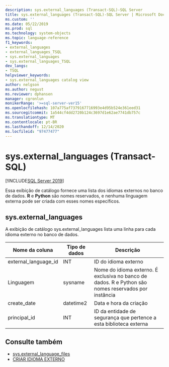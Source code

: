 ```yaml
---
description: sys.external_languages (Transact-SQL)-SQL Server
title: sys.external_languages (Transact-SQL)-SQL Server | Microsoft Docs
ms.custom: ''
ms.date: 05/22/2019
ms.prod: sql
ms.technology: system-objects
ms.topic: language-reference
f1_keywords:
- external_languages
- external_languages_TSQL
- sys.external_languages
- sys.external_languages_TSQL
dev_langs:
- TSQL
helpviewer_keywords:
- sys.external_languages catalog view
author: nelgson
ms.author: negust
ms.reviewer: dphansen
manager: cgronlun
monikerRange: '>=sql-server-ver15'
ms.openlocfilehash: 107a775af7379167716993e4d95b524e361eed31
ms.sourcegitcommit: 1a544cf4dd2720b124c3697d1e62ae7741db757c
ms.translationtype: MT
ms.contentlocale: pt-BR
ms.lasthandoff: 12/14/2020
ms.locfileid: "97477477"
---
```

# <a name="sysexternal_languages-transact-sql"></a>sys.external_languages (Transact-SQL)
[!INCLUDE[SQL Server 2019](../../includes/applies-to-version/sqlserver2019.md)]

Essa exibição de catálogo fornece uma lista dos idiomas externos no banco de dados. **R** e **Python** são nomes reservados, e nenhuma linguagem externa pode ser criada com esses nomes específicos.

## <a name="sysexternal_languages"></a>sys.external_languages

A exibição de catálogo sys.external_languages lista uma linha para cada idioma externo no banco de dados.

|Nome da coluna |Tipo de dados | Descrição|
|------|------|------|
|external_language_id |INT | ID do idioma externo|
|Linguagem |sysname |Nome do idioma externo. É exclusiva no banco de dados. R e Python são nomes reservados por instância|
|create_date |datetime2 |Data e hora da criação|
|principal_id |INT |ID da entidade de segurança que pertence a esta biblioteca externa|

## <a name="see-also"></a>Consulte também  

+ [sys.external_language_files](sys-external-language-files-transact-sql.md)  
+ [CRIAR IDIOMA EXTERNO](../../t-sql/statements/create-external-language-transact-sql.md) 
